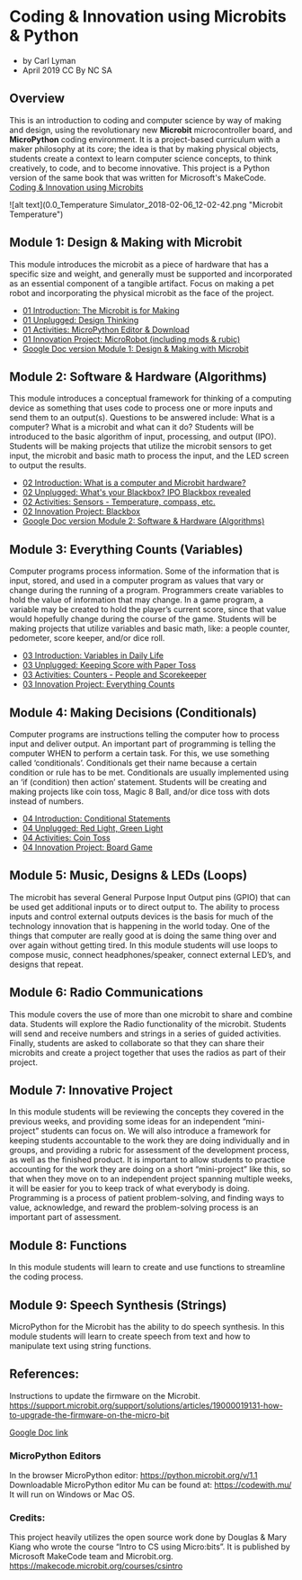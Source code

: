# Coding & Innovation using Microbits & Python
- by Carl Lyman
- April 2019
CC By NC SA

## Overview
This is an introduction to coding and computer science by way of making and design, using the revolutionary new **Microbit** microcontroller board, and **MicroPython** coding environment. It is a project-based curriculum with a maker philosophy at its core; the idea is that by making physical objects, students create a context to learn computer science concepts, to think creatively, to code, and to become innovative. This project is a Python version of the same book that was written for Microsoft's MakeCode. 
[Coding & Innovation using Microbits](https://sites.google.com/view/utahcodingproject/microbits/coding-innovation) 

![alt text](0.0_Temperature Simulator_2018-02-06_12-02-42.png "Microbit Temperature")

## Module 1: Design & Making with Microbit
This module introduces the microbit as a piece of hardware that has a specific size and weight, and generally must be supported and incorporated as an essential component of a tangible artifact. Focus on making a pet robot and incorporating the physical microbit as the face of the project. 
- [01 Introduction: The Microbit is for Making](../01intro/01.0overview.md)
- [01 Unplugged: Design Thinking](../01intro/01.1unplugged.md)
- [01 Activities: MicroPython Editor & Download](../01intro/01.2activities.md)
- [01 Innovation Project: MicroRobot (including mods & rubic)](../01intro/01.3project.md)
- [Google Doc version Module 1: Design & Making with Microbit](https://docs.google.com/document/d/1TZWpDW8wXHbn2dKs0RUtMUwOOmRWP5ssCERXIbpjmd0/edit?usp=sharing)

## Module 2: Software & Hardware (Algorithms)
This module introduces a conceptual framework for thinking of a computing device as something that uses code to process one or more inputs and send them to an output(s). Questions to be answered include: What is a computer? What is a microbit and what can it do? Students will be introduced to the basic algorithm of input, processing, and output (IPO). Students will be making projects that utilize the microbit sensors to get input, the microbit and basic math to process the input, and the LED screen to output the results.
- [02 Introduction: What is a computer and Microbit hardware?](../02algorithms/02.0overview.md)
- [02 Unplugged: What's your Blackbox? IPO Blackbox revealed](../02algorithms/02.1unplugged.md)
- [02 Activities: Sensors - Temperature, compass, etc.](../02algorithms/02.2activities.md)
- [02 Innovation Project: Blackbox](../02algorithms/02.3project.md)
- [Google Doc version Module 2: Software & Hardware (Algorithms)](https://docs.google.com/document/d/1Eoy3uVq5g8f0trl0i125ATjGBTCx6Qy5TkX1wgO8q9w/edit?usp=sharing)

## Module 3: Everything Counts (Variables)
Computer programs process information. Some of the information that is input, stored, and used in a computer program as values that vary or change during the running of a program. Programmers create variables to hold the value of information that may change. In a game program, a variable may be created to hold the player’s current score, since that value would hopefully change during the course of the game. Students will be making projects that utilize variables and basic math, like: a people counter, pedometer, score keeper, and/or dice roll.
- [03 Introduction: Variables in Daily Life](../03variables/03.0overview.md)
- [03 Unplugged: Keeping Score with Paper Toss](../03variables/03.1unplugged.md)
- [03 Activities: Counters - People and Scorekeeper](../03variables/03.2activities.md)
- [03 Innovation Project: Everything Counts](../03variables/03.3project.md)

## Module 4: Making Decisions (Conditionals)
Computer programs are instructions telling the computer how to process input and deliver output. An important part of programming is telling the computer WHEN to perform a certain task. For this, we use something called ‘conditionals’. Conditionals get their name because a certain condition or rule has to be met. Conditionals are usually implemented using an ‘if (condition) then action’ statement. Students will be creating and making projects like coin toss, Magic 8 Ball, and/or dice toss with dots instead of numbers.
- [04 Introduction: Conditional Statements](../04conditionals/04.0overview.md)
- [04 Unplugged: Red Light, Green Light](../04conditionals/04.1unplugged.md)
- [04 Activities: Coin Toss](../04conditionals/04.2activities.md)
- [04 Innovation Project: Board Game](../04conditionals/04.3project.md)

## Module 5: Music, Designs & LEDs (Loops)
The microbit has several General Purpose Input Output pins (GPIO) that can be used get additional inputs or to direct output to. The ability to process inputs and control external outputs devices is the basis for much of the technology innovation that is happening in the world today. One of the things that computer are really good at is doing the same thing over and over again without getting tired. In this module students will use loops to compose music, connect headphones/speaker, connect external LED’s, and designs that repeat. 

## Module 6: Radio Communications
This module covers the use of more than one microbit to share and combine data. Students will explore the Radio functionality of the microbit. Students will send and receive numbers and strings in a series of guided activities. Finally, students are asked to collaborate so that they can share their microbits and create a project together that uses the radios as part of their project.

## Module 7: Innovative Project
In this module students will be reviewing the concepts they covered in the previous weeks, and providing some ideas for an independent “mini-project” students can focus on. We will also introduce a framework for keeping students accountable to the work they are doing individually and in groups, and providing a rubric for assessment of the development process, as well as the finished product. It is important to allow students to practice accounting for the work they are doing on a short “mini-project” like this, so that when they move on to an independent project spanning multiple weeks, it will be easier for you to keep track of what everybody is doing. Programming is a process of patient problem-solving, and finding ways to value, acknowledge, and reward the problem-solving process is an important part of assessment.

## Module 8: Functions
In this module students will learn to create and use functions to streamline the coding process.

## Module 9: Speech Synthesis (Strings)
MicroPython for the Microbit has the ability to do speech synthesis. In this module students will learn to create speech from text and how to manipulate text using string functions.

## References:
Instructions to update the firmware on the Microbit. https://support.microbit.org/support/solutions/articles/19000019131-how-to-upgrade-the-firmware-on-the-micro-bit 

[Google Doc link](https://docs.google.com/document/d/1w1fg2MMTrrvsuGTN9sO4tzghgKS3s03gjcRN1JnEbSQ/edit?usp=sharing)

### MicroPython Editors
In the browser MicroPython editor: https://python.microbit.org/v/1.1 Downloadable MicroPython editor Mu can be found at: https://codewith.mu/ It will run on Windows or Mac OS.

### Credits: 
This project heavily utilizes the open source work done by Douglas & Mary Kiang who wrote the course “Intro to CS using Micro:bits”. It is published by Microsoft MakeCode team and Microbit.org. https://makecode.microbit.org/courses/csintro 

